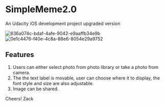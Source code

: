 # SimpleMeme2.0
An Udacity iOS development project upgraded version

![836a074c-bdaf-4afe-9042-e9aaffb34e9b](https://cloud.githubusercontent.com/assets/16344019/18763946/712a204e-80dd-11e6-91bf-2a11583b7341.png)
![0e1c4476-f40e-4c8a-88e6-8054e29a9752](https://cloud.githubusercontent.com/assets/16344019/18763973/8690bc2c-80dd-11e6-8162-2cd5c74ff8c0.png)

## Features

1. Users can either select photo from photo library or take a photo from camera.
2. The the text label is movable, user can choose where it to display, the font style and size are also adjustable.
3. Image can be shared.




Cheers!
Zack
